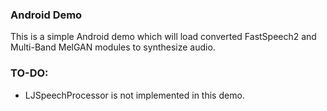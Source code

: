 ### Android Demo

This is a simple Android demo which will load converted FastSpeech2 and Multi-Band MelGAN modules to synthesize audio.


### TO-DO:
* LJSpeechProcessor is not implemented in this demo. 
